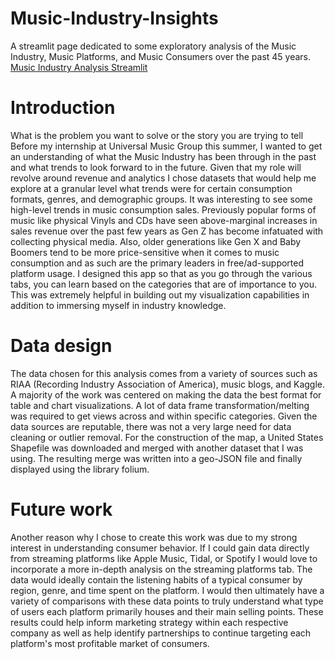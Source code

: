 # Music-Industry-Insights
A streamlit page dedicated to some exploratory analysis of the Music Industry, Music Platforms, and Music Consumers over the past 45 years.
[Music Industry Analysis Streamlit](https://music-industry-analysis.streamlit.app/)

# Introduction
What is the problem you want to solve or the story you are trying to tell
Before my internship at Universal Music Group this summer, I wanted to get an understanding of what the Music Industry has been through in the past and what trends to look forward to in the future. Given that my role will revolve around revenue and analytics I chose datasets that would help me explore at a granular level what trends were for certain consumption formats, genres, and demographic groups. It was interesting to see some high-level trends in music consumption sales. Previously popular forms of music like physical Vinyls and CDs have seen above-marginal increases in sales revenue over the past few years as Gen Z has become infatuated with collecting physical media. Also, older generations like Gen X and Baby Boomers tend to be more price-sensitive when it comes to music consumption and as such are the primary leaders in free/ad-supported platform usage. I designed this app so that as you go through the various tabs, you can learn based on the categories that are of importance to you. This was extremely helpful in building out my visualization capabilities in addition to immersing myself in industry knowledge.

# Data design
The data chosen for this analysis comes from a variety of sources such as RIAA (Recording Industry Association of America), music blogs, and Kaggle. A majority of the work was centered on making the data the best format for table and chart visualizations. A lot of data frame transformation/melting was required to get views across and within specific categories. Given the data sources are reputable, there was not a very large need for data cleaning or outlier removal.  For the construction of the map, a United States Shapefile was downloaded and merged with another dataset that I was using. The resulting merge was written into a geo-JSON file and finally displayed using the library folium. 

# Future work
Another reason why I chose to create this work was due to my strong interest in understanding consumer behavior. If I could gain data directly from streaming platforms like Apple Music, Tidal, or Spotify I would love to incorporate a more in-depth analysis on the streaming platforms tab. The data would ideally contain the listening habits of a typical consumer by region, genre, and time spent on the platform. I would then ultimately have a variety of comparisons with these data points to truly understand what type of users each platform primarily houses and their main selling points. These results could help inform marketing strategy within each respective company as well as help identify partnerships to continue targeting each platform's most profitable market of consumers. 
